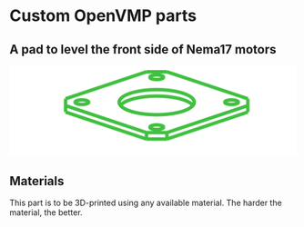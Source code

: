 # Custom OpenVMP parts
## A pad to level the front side of Nema17 motors

[<img alt='A pad to level the front side of Nema17 motors' src='https://github.com/openvmp/openvmp-models/blob/main/generated_files/parts/custom/nema17-flush-pad.svg'/>](https://github.com/openvmp/openvmp-models/blob/main/generated_files/parts/custom/nema17-flush-pad.stl)

## Materials
This part is to be 3D-printed using any available material. The harder the material, the better.